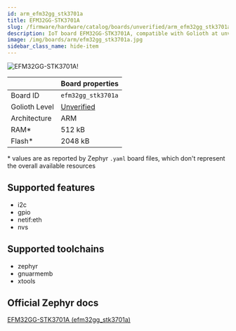 ```yaml
---
id: arm_efm32gg_stk3701a
title: EFM32GG-STK3701A
slug: /firmware/hardware/catalog/boards/unverified/arm_efm32gg_stk3701a
description: IoT board EFM32GG-STK3701A, compatible with Golioth at unverified level.
image: /img/boards/arm/efm32gg_stk3701a.jpg
sidebar_class_name: hide-item
---
```


[//]: # (This is an auto-generated file, do not edit! Changes to it will be lost upon re-generation)

![EFM32GG-STK3701A!](/img/boards/arm/efm32gg_stk3701a.jpg "EFM32GG-STK3701A")

|                | Board properties     |
| -------------  | -------------------- |
| Board ID       | `efm32gg_stk3701a` |
| Golioth Level  | [Unverified](/firmware/hardware#unverified-boards) |
| Architecture   | ARM |
| RAM*           | 512 kB |
| Flash*         | 2048 kB |

\* values are as reported by Zephyr `.yaml` board files, which don't represent the overall available resources



## Supported features

* i2c
* gpio
* netif:eth
* nvs

## Supported toolchains

* zephyr
* gnuarmemb
* xtools

## Official Zephyr docs

[EFM32GG-STK3701A (efm32gg_stk3701a)](https://docs.zephyrproject.org/3.6.0/boards/arm/efm32gg_stk3701a/doc/index.html)
